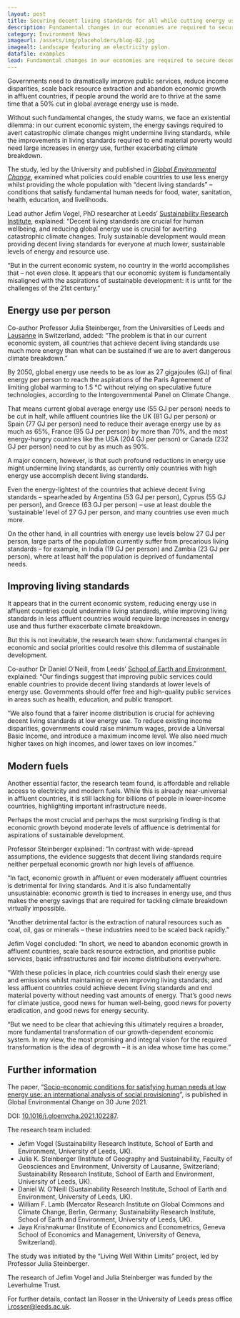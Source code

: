 ```yaml
---
layout: post
title: Securing decent living standards for all while cutting energy use
description: Fundamental changes in our economies are required to secure decent living standards for all in the struggle against climate breakdown, according to new research.
category: Environment News
imageurl: /assets/img/placeholders/blog-02.jpg
imagealt: Landscape featuring an electricity pylon.
datafile: examples
lead: Fundamental changes in our economies are required to secure decent living standards for all in the struggle against climate breakdown, according to new research.
---
```


Governments need to dramatically improve public services, reduce income disparities, scale back resource extraction and abandon economic growth in affluent countries, if people around the world are to thrive at the same time that a 50% cut in global average energy use is made.

Without such fundamental changes, the study warns, we face an existential dilemma: in our current economic system, the energy savings required to avert catastrophic climate changes might undermine living standards, while the improvements in living standards required to end material poverty would need large increases in energy use, further exacerbating climate breakdown.

The study, led by the University and published in _[Global Environmental Change](https://www.sciencedirect.com/science/article/pii/S0959378021000662)_, examined what policies could enable countries to use less energy whilst providing the whole population with “decent living standards” – conditions that satisfy fundamental human needs for food, water, sanitation, health, education, and livelihoods.

Lead author Jefim Vogel, PhD researcher at Leeds’ [Sustainability Research Institute](https://environment.leeds.ac.uk/sustainability-research-institute), explained: “Decent living standards are crucial for human wellbeing, and reducing global energy use is crucial for averting catastrophic climate changes. Truly sustainable development would mean providing decent living standards for everyone at much lower, sustainable levels of energy and resource use.

“But in the current economic system, no country in the world accomplishes that – not even close. It appears that our economic system is fundamentally misaligned with the aspirations of sustainable development: it is unfit for the challenges of the 21st century.”

## Energy use per person

Co-author Professor Julia Steinberger, from the Universities of Leeds and [Lausanne](https://www.unil.ch/central/en/home.html) in Switzerland, added: “The problem is that in our current economic system, all countries that achieve decent living standards use much more energy than what can be sustained if we are to avert dangerous climate breakdown.”

By 2050, global energy use needs to be as low as 27 gigajoules (GJ) of final energy per person to reach the aspirations of the Paris Agreement of limiting global warming to 1.5 °C without relying on speculative future technologies, according to the Intergovernmental Panel on Climate Change.

That means current global average energy use (55 GJ per person) needs to be cut in half, while affluent countries like the UK (81 GJ per person) or Spain (77 GJ per person) need to reduce their average energy use by as much as 65%, France (95 GJ per person) by more than 70%, and the most energy-hungry countries like the USA (204 GJ per person) or Canada (232 GJ per person) need to cut by as much as 90%.

A major concern, however, is that such profound reductions in energy use might undermine living standards, as currently only countries with high energy use accomplish decent living standards.

Even the energy-lightest of the countries that achieve decent living standards – spearheaded by Argentina (53 GJ per person), Cyprus (55 GJ per person), and Greece (63 GJ per person) – use at least double the ‘sustainable’ level of 27 GJ per person, and many countries use even much more.

On the other hand, in all countries with energy use levels below 27 GJ per person, large parts of the population currently suffer from precarious living standards – for example, in India (19 GJ per person) and Zambia (23 GJ per person), where at least half the population is deprived of fundamental needs.

## Improving living standards

It appears that in the current economic system, reducing energy use in affluent countries could undermine living standards, while improving living standards in less affluent countries would require large increases in energy use and thus further exacerbate climate breakdown.

But this is not inevitable, the research team show: fundamental changes in economic and social priorities could resolve this dilemma of sustainable development.

Co-author Dr Daniel O’Neill, from Leeds’ [School of Earth and Environment](https://environment.leeds.ac.uk/see), explained: “Our findings suggest that improving public services could enable countries to provide decent living standards at lower levels of energy use. Governments should offer free and high-quality public services in areas such as health, education, and public transport.

“We also found that a fairer income distribution is crucial for achieving decent living standards at low energy use. To reduce existing income disparities, governments could raise minimum wages, provide a Universal Basic Income, and introduce a maximum income level. We also need much higher taxes on high incomes, and lower taxes on low incomes.”

## Modern fuels

Another essential factor, the research team found, is affordable and reliable access to electricity and modern fuels. While this is already near-universal in affluent countries, it is still lacking for billions of people in lower-income countries, highlighting important infrastructure needs.

Perhaps the most crucial and perhaps the most surprising finding is that economic growth beyond moderate levels of affluence is detrimental for aspirations of sustainable development.

Professor Steinberger explained: “In contrast with wide-spread assumptions, the evidence suggests that decent living standards require neither perpetual economic growth nor high levels of affluence.

“In fact, economic growth in affluent or even moderately affluent countries is detrimental for living standards. And it is also fundamentally unsustainable: economic growth is tied to increases in energy use, and thus makes the energy savings that are required for tackling climate breakdown virtually impossible.

“Another detrimental factor is the extraction of natural resources such as coal, oil, gas or minerals – these industries need to be scaled back rapidly.”

Jefim Vogel concluded: “In short, we need to abandon economic growth in affluent countries, scale back resource extraction, and prioritise public services, basic infrastructures and fair income distributions everywhere.

“With these policies in place, rich countries could slash their energy use and emissions whilst maintaining or even improving living standards; and less affluent countries could achieve decent living standards and end material poverty without needing vast amounts of energy. That’s good news for climate justice, good news for human well-being, good news for poverty eradication, and good news for energy security.

“But we need to be clear that achieving this ultimately requires a broader, more fundamental transformation of our growth-dependent economic system. In my view, the most promising and integral vision for the required transformation is the idea of degrowth – it is an idea whose time has come.”

## Further information

The paper, “[Socio-economic conditions for satisfying human needs at low energy use: an international analysis of social provisioning](https://www.sciencedirect.com/science/article/pii/S0959378021000662)”, is published in Global Environmental Change on 30 June 2021.

DOI: [10.1016/j.gloenvcha.2021.102287](https://doi.org/10.1016/j.gloenvcha.2021.102287).

The research team included:

* Jefim Vogel (Sustainability Research Institute, School of Earth and Environment, University of Leeds, UK).
* Julia K. Steinberger (Institute of Geography and Sustainability, Faculty of Geosciences and Environment, University of Lausanne, Switzerland; Sustainability Research Institute, School of Earth and Environment, University of Leeds, UK).
* Daniel W. O’Neill (Sustainability Research Institute, School of Earth and Environment, University of Leeds, UK).
* William F. Lamb (Mercator Research Institute on Global Commons and Climate Change, Berlin, Germany; Sustainability Research Institute, School of Earth and Environment, University of Leeds, UK).
* Jaya Krishnakumar (Institute of Economics and Econometrics, Geneva School of Economics and Management, University of Geneva, Switzerland).

The study was initiated by the “Living Well Within Limits” project, led by Professor Julia Steinberger.

The research of Jefim Vogel and Julia Steinberger was funded by the Leverhulme Trust.

For further details, contact Ian Rosser in the University of Leeds press office [i.rosser@leeds.ac.uk](mailto:i.rosser@leeds.ac.uk).